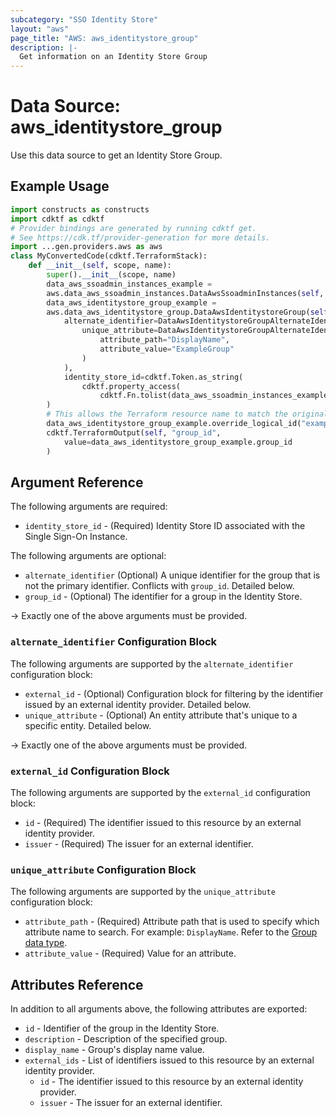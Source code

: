 ```yaml
---
subcategory: "SSO Identity Store"
layout: "aws"
page_title: "AWS: aws_identitystore_group"
description: |-
  Get information on an Identity Store Group
---
```


# Data Source: aws_identitystore_group

Use this data source to get an Identity Store Group.

## Example Usage

```python
import constructs as constructs
import cdktf as cdktf
# Provider bindings are generated by running cdktf get.
# See https://cdk.tf/provider-generation for more details.
import ...gen.providers.aws as aws
class MyConvertedCode(cdktf.TerraformStack):
    def __init__(self, scope, name):
        super().__init__(scope, name)
        data_aws_ssoadmin_instances_example =
        aws.data_aws_ssoadmin_instances.DataAwsSsoadminInstances(self, "example")
        data_aws_identitystore_group_example =
        aws.data_aws_identitystore_group.DataAwsIdentitystoreGroup(self, "example_1",
            alternate_identifier=DataAwsIdentitystoreGroupAlternateIdentifier(
                unique_attribute=DataAwsIdentitystoreGroupAlternateIdentifierUniqueAttribute(
                    attribute_path="DisplayName",
                    attribute_value="ExampleGroup"
                )
            ),
            identity_store_id=cdktf.Token.as_string(
                cdktf.property_access(
                    cdktf.Fn.tolist(data_aws_ssoadmin_instances_example.identity_store_ids), ["0"]))
        )
        # This allows the Terraform resource name to match the original name. You can remove the call if you don't need them to match.
        data_aws_identitystore_group_example.override_logical_id("example")
        cdktf.TerraformOutput(self, "group_id",
            value=data_aws_identitystore_group_example.group_id
        )
```

## Argument Reference

The following arguments are required:

* `identity_store_id` - (Required) Identity Store ID associated with the Single Sign-On Instance.

The following arguments are optional:

* `alternate_identifier` (Optional) A unique identifier for the group that is not the primary identifier. Conflicts with `group_id`. Detailed below.
* `group_id` - (Optional) The identifier for a group in the Identity Store.

-> Exactly one of the above arguments must be provided.

### `alternate_identifier` Configuration Block

The following arguments are supported by the `alternate_identifier` configuration block:

* `external_id` - (Optional) Configuration block for filtering by the identifier issued by an external identity provider. Detailed below.
* `unique_attribute` - (Optional) An entity attribute that's unique to a specific entity. Detailed below.

-> Exactly one of the above arguments must be provided.

### `external_id` Configuration Block

The following arguments are supported by the `external_id` configuration block:

* `id` - (Required) The identifier issued to this resource by an external identity provider.
* `issuer` - (Required) The issuer for an external identifier.

### `unique_attribute` Configuration Block

The following arguments are supported by the `unique_attribute` configuration block:

* `attribute_path` - (Required) Attribute path that is used to specify which attribute name to search. For example: `DisplayName`. Refer to the [Group data type](https://docs.aws.amazon.com/singlesignon/latest/IdentityStoreAPIReference/API_Group.html).
* `attribute_value` - (Required) Value for an attribute.

## Attributes Reference

In addition to all arguments above, the following attributes are exported:

* `id` - Identifier of the group in the Identity Store.
* `description` - Description of the specified group.
* `display_name` - Group's display name value.
* `external_ids` - List of identifiers issued to this resource by an external identity provider.
    * `id` - The identifier issued to this resource by an external identity provider.
    * `issuer` - The issuer for an external identifier.

<!-- cache-key: cdktf-0.17.0-pre.15 input-89120e6acd7b517e7b2ac283873268991bc08e6d9baf4f0bbadb12d7a4139e22 -->